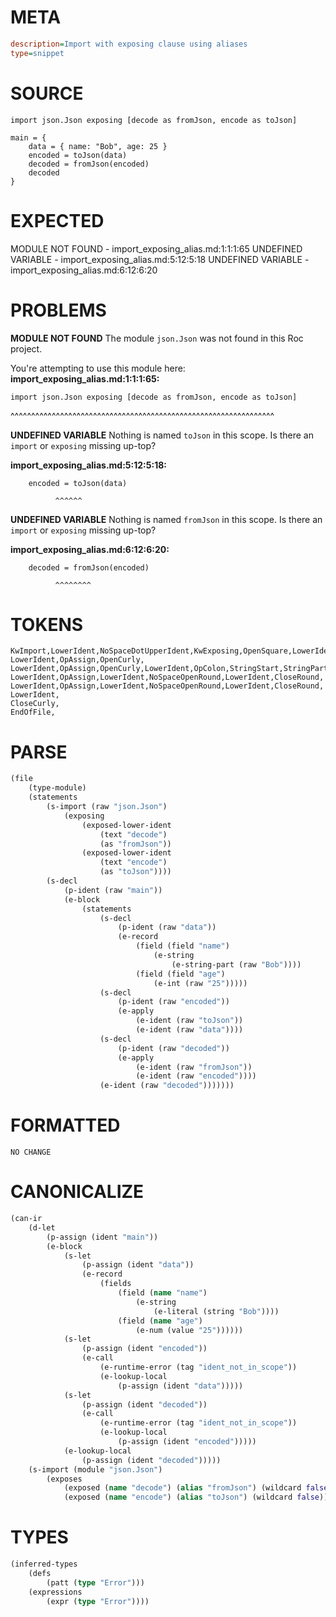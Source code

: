 # META
~~~ini
description=Import with exposing clause using aliases
type=snippet
~~~
# SOURCE
~~~roc
import json.Json exposing [decode as fromJson, encode as toJson]

main = {
	data = { name: "Bob", age: 25 }
	encoded = toJson(data)
	decoded = fromJson(encoded)
	decoded
}
~~~
# EXPECTED
MODULE NOT FOUND - import_exposing_alias.md:1:1:1:65
UNDEFINED VARIABLE - import_exposing_alias.md:5:12:5:18
UNDEFINED VARIABLE - import_exposing_alias.md:6:12:6:20
# PROBLEMS
**MODULE NOT FOUND**
The module `json.Json` was not found in this Roc project.

You're attempting to use this module here:
**import_exposing_alias.md:1:1:1:65:**
```roc
import json.Json exposing [decode as fromJson, encode as toJson]
```
^^^^^^^^^^^^^^^^^^^^^^^^^^^^^^^^^^^^^^^^^^^^^^^^^^^^^^^^^^^^^^^^


**UNDEFINED VARIABLE**
Nothing is named `toJson` in this scope.
Is there an `import` or `exposing` missing up-top?

**import_exposing_alias.md:5:12:5:18:**
```roc
	encoded = toJson(data)
```
	          ^^^^^^


**UNDEFINED VARIABLE**
Nothing is named `fromJson` in this scope.
Is there an `import` or `exposing` missing up-top?

**import_exposing_alias.md:6:12:6:20:**
```roc
	decoded = fromJson(encoded)
```
	          ^^^^^^^^


# TOKENS
~~~zig
KwImport,LowerIdent,NoSpaceDotUpperIdent,KwExposing,OpenSquare,LowerIdent,KwAs,LowerIdent,Comma,LowerIdent,KwAs,LowerIdent,CloseSquare,
LowerIdent,OpAssign,OpenCurly,
LowerIdent,OpAssign,OpenCurly,LowerIdent,OpColon,StringStart,StringPart,StringEnd,Comma,LowerIdent,OpColon,Int,CloseCurly,
LowerIdent,OpAssign,LowerIdent,NoSpaceOpenRound,LowerIdent,CloseRound,
LowerIdent,OpAssign,LowerIdent,NoSpaceOpenRound,LowerIdent,CloseRound,
LowerIdent,
CloseCurly,
EndOfFile,
~~~
# PARSE
~~~clojure
(file
	(type-module)
	(statements
		(s-import (raw "json.Json")
			(exposing
				(exposed-lower-ident
					(text "decode")
					(as "fromJson"))
				(exposed-lower-ident
					(text "encode")
					(as "toJson"))))
		(s-decl
			(p-ident (raw "main"))
			(e-block
				(statements
					(s-decl
						(p-ident (raw "data"))
						(e-record
							(field (field "name")
								(e-string
									(e-string-part (raw "Bob"))))
							(field (field "age")
								(e-int (raw "25")))))
					(s-decl
						(p-ident (raw "encoded"))
						(e-apply
							(e-ident (raw "toJson"))
							(e-ident (raw "data"))))
					(s-decl
						(p-ident (raw "decoded"))
						(e-apply
							(e-ident (raw "fromJson"))
							(e-ident (raw "encoded"))))
					(e-ident (raw "decoded")))))))
~~~
# FORMATTED
~~~roc
NO CHANGE
~~~
# CANONICALIZE
~~~clojure
(can-ir
	(d-let
		(p-assign (ident "main"))
		(e-block
			(s-let
				(p-assign (ident "data"))
				(e-record
					(fields
						(field (name "name")
							(e-string
								(e-literal (string "Bob"))))
						(field (name "age")
							(e-num (value "25"))))))
			(s-let
				(p-assign (ident "encoded"))
				(e-call
					(e-runtime-error (tag "ident_not_in_scope"))
					(e-lookup-local
						(p-assign (ident "data")))))
			(s-let
				(p-assign (ident "decoded"))
				(e-call
					(e-runtime-error (tag "ident_not_in_scope"))
					(e-lookup-local
						(p-assign (ident "encoded")))))
			(e-lookup-local
				(p-assign (ident "decoded")))))
	(s-import (module "json.Json")
		(exposes
			(exposed (name "decode") (alias "fromJson") (wildcard false))
			(exposed (name "encode") (alias "toJson") (wildcard false)))))
~~~
# TYPES
~~~clojure
(inferred-types
	(defs
		(patt (type "Error")))
	(expressions
		(expr (type "Error"))))
~~~
